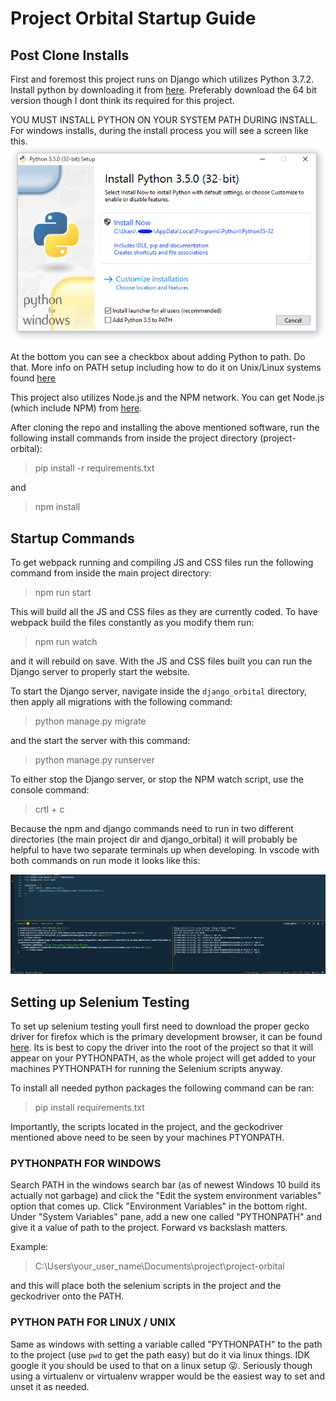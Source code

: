 # Project Orbital Startup Guide

## Post Clone Installs

First and foremost this project runs on Django which utilizes Python 3.7.2. Install python by downloading it from
[here](https://www.python.org/downloads/release/python-372/). Preferably download the 64 bit version though
I dont think its required for this project.

YOU MUST INSTALL PYTHON ON YOUR SYSTEM PATH DURING INSTALL. For windows installs, during the install process you
will see a screen like this.
![win_installer](/docs/images/win_installer.png)

At the bottom you can see a checkbox about adding Python to path. Do that. More info on PATH setup including how
to do it on Unix/Linux systems found [here](https://www.tutorialspoint.com/python/python_environment.htm)

This project also utilizes Node.js and the NPM network. You can get Node.js (which include NPM)
from [here](https://nodejs.org/en/).

After cloning the repo and installing the above mentioned software, run the following install commands from inside the project directory (project-orbital):

> pip install -r requirements.txt

and

> npm install

## Startup Commands

To get webpack running and compiling JS and CSS files run the following command from inside the main project directory:

> npm run start

This will build all the JS and CSS files as they are currently coded. To have webpack build the files constantly
as you modify them run:

> npm run watch

and it will rebuild on save. With the JS and CSS files built you can run the Django server to properly start the website.

To start the Django server, navigate inside the `django_orbital` directory, then apply all migrations with the following command:

> python manage.py migrate

and the start the server with this command:

> python manage.py runserver

To either stop the Django server, or stop the NPM watch script, use the console command:

> crtl + c

Because the npm and django commands need to run in two different directories (the main project dir and django_orbital)
it will probably be helpful to have two separate terminals up when developing. In vscode with both commands on run mode it looks like this:

![terms](/docs/images/terms.png)

## Setting up Selenium Testing

To set up selenium testing youll first need to download the proper gecko driver for firefox which is the primary
development browser, it can be found [here](https://github.com/mozilla/geckodriver/releases). Its is best to copy the driver into the root of the project so that it will appear on your PYTHONPATH, as the whole project will get added to your machines PYTHONPATH for running the Selenium scripts anyway.

To install all needed python packages the following command can be ran:

> pip install requirements.txt

Importantly, the scripts located in the project, and the geckodriver mentioned above need to be seen by your machines PTYONPATH.

### PYTHONPATH FOR WINDOWS

Search PATH in the windows search bar (as of newest Windows 10 build its actually not garbage) and click the "Edit the system environment variables" option that comes up. Click "Environment Variables" in the bottom right. Under "System Variables" pane, add a new one called "PYTHONPATH" and give it a value of path to the project. Forward vs backslash matters.

Example:
> C:\Users\your_user_name\Documents\project\project-orbital

and this will place both the selenium scripts in the project and the geckodriver onto the PATH.

### PYTHON PATH FOR LINUX / UNIX

Same as windows with setting a variable called "PYTHONPATH" to the path to the project (use `pwd` to get the path easy) but do it via linux things. IDK google it you should be used to that on a linux setup :stuck_out_tongue_winking_eye:. Seriously though using a virtualenv or virtualenv wrapper would be the easiest way to set and unset it as needed.
